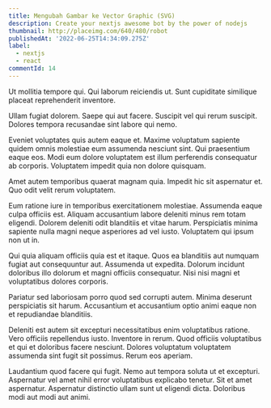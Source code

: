 ```yaml
---
title: Mengubah Gambar ke Vector Graphic (SVG)
description: Create your nextjs awesome bot by the power of nodejs
thumbnail: http://placeimg.com/640/480/robot
publishedAt: '2022-06-25T14:34:09.275Z'
label:
  - nextjs
  - react
commentId: 14
---
```


Ut mollitia tempore qui. Qui laborum reiciendis ut. Sunt cupiditate similique placeat reprehenderit inventore.

Ullam fugiat dolorem. Saepe qui aut facere. Suscipit vel qui rerum suscipit. Dolores tempora recusandae sint labore qui nemo.

Eveniet voluptates quis autem eaque et. Maxime voluptatum sapiente quidem omnis molestiae eum assumenda nesciunt sint. Qui praesentium eaque eos. Modi eum dolore voluptatem est illum perferendis consequatur ab corporis. Voluptatem impedit quia non dolore quisquam.

Amet autem temporibus quaerat magnam quia. Impedit hic sit aspernatur et. Quo odit velit rerum voluptatem.

Eum ratione iure in temporibus exercitationem molestiae. Assumenda eaque culpa officiis est. Aliquam accusantium labore deleniti minus rem totam eligendi. Dolorem deleniti odit blanditiis et vitae harum. Perspiciatis minima sapiente nulla magni neque asperiores ad vel iusto. Voluptatem qui ipsum non ut in.

Qui quia aliquam officiis quia est et itaque. Quos ea blanditiis aut numquam fugiat aut consequuntur aut. Assumenda ut expedita. Dolorum incidunt doloribus illo dolorum et magni officiis consequatur. Nisi nisi magni et voluptatibus dolores corporis.

Pariatur sed laboriosam porro quod sed corrupti autem. Minima deserunt perspiciatis sit harum. Accusantium et accusantium optio animi eaque non et repudiandae blanditiis.

Deleniti est autem sit excepturi necessitatibus enim voluptatibus ratione. Vero officiis repellendus iusto. Inventore in rerum. Quod officiis voluptatibus et qui et doloribus facere nesciunt. Dolores voluptatum voluptatem assumenda sint fugit sit possimus. Rerum eos aperiam.

Laudantium quod facere qui fugit. Nemo aut tempora soluta ut et excepturi. Aspernatur vel amet nihil error voluptatibus explicabo tenetur. Sit et amet aspernatur. Aspernatur distinctio ullam sunt ut eligendi dicta. Doloribus modi aut modi aut animi.
